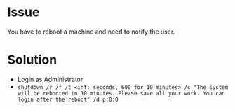 # Issue

You have to reboot a machine and need to notify the user.

# Solution

* Login as Administrator
* `shutdown /r /f /t <int: seconds, 600 for 10 minutes> /c "The system will be rebooted in 10 minutes. Please save all your work. You can login after the reboot" /d p:0:0`
